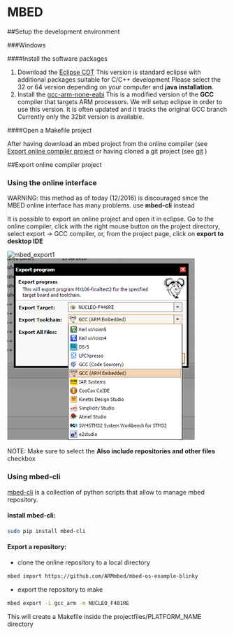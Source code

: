 # MBED


##Setup the development environment

###Windows

####Install the software packages

1. Download the [Eclipse CDT](https://eclipse.org/cdt/downloads.php)
	This version is standard eclipse with additional packages suitable for C/C++ development
    Please select the 32 or 64 version depending on your computer and **java installation**.
2. Install the [gcc-arm-none-eabi](https://launchpad.net/gcc-arm-embedded/+download)
	This is a modified version of the **GCC** compiler that targets ARM processors. We will 
    setup eclipse in order to use this version. It is often updated and it tracks the original GCC branch
    Currently only the 32bit version is available.
    

####Open a Makefile project

After having download an mbed project from the online compiler (see [Export online compiler project](mbed.md#Export_online_compiler_project) or having cloned a git project (see [git](git.md) ) 

##Export online compiler project

### Using the online interface

WARNING: this method as of today (12/2016) is discouraged since the MBED online interface has many problems. use **mbed-cli** instead

It is possible to export an online project and open it in eclipse. 
Go to the online compiler, click with the right mouse button on the project directory, select export -> GCC compiler, or, from the project page, click on **export to desktop IDE** 

![mbed_export1](mbed-export1.png)
![mbed_export_gcc](export_gcc.png)

NOTE: Make sure to select the **Also include repositories and other files** checkbox

### Using mbed-cli 

[mbed-cli](https://github.com/ARMmbed/mbed-cli) is a collection of python scripts that allow to manage
mbed repository.

#### Install mbed-cli:

```bash
sudo pip install mbed-cli
```

#### Export a repository:

- clone the online repository to a local directory

```bash
mbed import https://github.com/ARMmbed/mbed-os-example-blinky
```

- export the repository to make 

```bash
mbed export -i gcc_arm -m NUCLEO_F401RE
```

This will create a Makefile inside the projectfiles/PLATFORM_NAME directory

